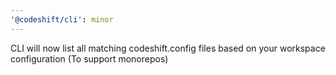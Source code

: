 ```yaml
---
'@codeshift/cli': minor
---
```


CLI will now list all matching codeshift.config files based on your workspace configuration (To support monorepos)
